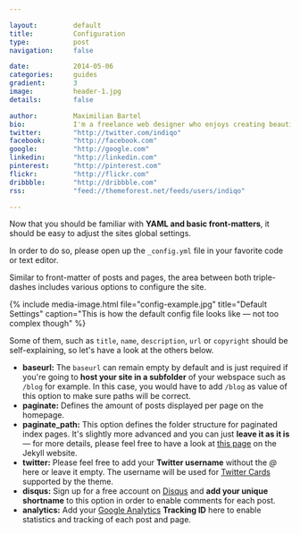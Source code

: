 ```yaml
---

layout:			default
title:  		Configuration
type:			post
navigation: 	false

date:   		2014-05-06
categories:		guides
gradient: 		3
image: 			header-1.jpg
details:		false

author: 		Maximilian Bartel
bio: 			I'm a freelance web designer who enjoys creating beautiful and standard compliant solutions for my clients from all around the world.
twitter: 		"http://twitter.com/indiqo"
facebook: 		"http://facebook.com"
google: 		"http://google.com"
linkedin: 		"http://linkedin.com"
pinterest: 		"http://pinterest.com"
flickr: 		"http://flickr.com"
dribbble: 		"http://dribbble.com"
rss: 			"feed://themeforest.net/feeds/users/indiqo"

---
```


Now that you should be familiar with **YAML and basic front-matters**, it should be easy to adjust the sites global settings.

In order to do so, please open up the `_config.yml` file in your favorite code or text editor.

Similar to front-matter of posts and pages, the area between both triple-dashes includes various options to configure the site.

{% include media-image.html file="config-example.jpg" title="Default Settings" caption="This is how the default config file looks like — not too complex though" %}

Some of them, such as `title`, `name`, `description`, `url` or `copyright` should be self-explaining, so let's have a look at the others below.

- **baseurl:** The `baseurl` can remain empty by default and is just required if you're going to **host your site in a subfolder** of your webspace such as `/blog` for example. In this case, you would have to add `/blog` as value of this option to make sure paths will be correct.
- **paginate:** Defines the amount of posts displayed per page on the homepage.
- **paginate_path:** This option defines the folder structure for paginated index pages. It's slightly more advanced and you can just **leave it as it is** — for more details, please feel free to have a look at [this page](http://jekyllrb.com/docs/pagination/) on the Jekyll website.
- **twitter:** Please feel free to add your **Twitter username** without the *@* here or leave it empty. The username will be used for [Twitter Cards](https://dev.twitter.com/cards) supported by the theme.
- **disqus:** Sign up for a free account on [Disqus](http://disqus.com) and **add your unique shortname** to this option in order to enable comments for each post.
- **analytics:** Add your [Google Analytics](https://www.google.de/analytics/) **Tracking ID** here to enable statistics and tracking of each post and page.

